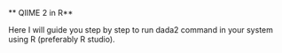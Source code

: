 ** QIIME 2 in R**

Here I will guide you step by step to run dada2 command in your system using R (preferably R studio). 
